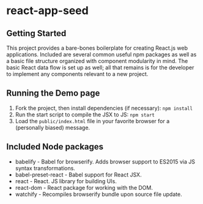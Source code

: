 # react-app-seed

## Getting Started

This project provides a bare-bones boilerplate for creating React.js web applications. Included are several common useful npm packages as well as a basic file structure organized with component modularity in mind. The basic React data flow is set up as well; all that remains is for the developer to implement any components relevant to a new project.

## Running the Demo page

1. Fork the project, then install dependencies (if necessary): `npm install`
2. Run the start script to compile the JSX to JS: `npm start`
3. Load the `public/index.html` file in your favorite browser for a (personally biased) message.

## Included Node packages

* babelify - Babel for browserify. Adds browser support to ES2015 via JS syntax transformations.
* babel-preset-react - Babel support for React JSX.
* react - React. JS library for building UIs.
* react-dom - React package for working with the DOM.
* watchify - Recompiles browserify bundle upon source file update.
